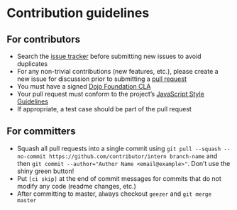 Contribution guidelines
=======================

## For contributors

* Search the [issue tracker](https://github.com/theintern/intern/issues) before submitting new issues to avoid
  duplicates
* For any non-trivial contributions (new features, etc.), please create a new issue for discussion prior to submitting
  a [pull request](http://help.github.com/send-pull-requests)
* You must have a signed [Dojo Foundation CLA](http://dojofoundation.org/about/claForm)
* Your pull request must conform to the project’s
  [JavaScript Style Guidelines](https://github.com/csnover/dojo2-core#code-conventions)
* If appropriate, a test case should be part of the pull request

## For committers

* Squash all pull requests into a single commit using
  `git pull --squash --no-commit https://github.com/contributor/intern branch-name` and then
  `git commit --author="Author Name <email@example>"`. Don’t use the shiny green button!
* Put `[ci skip]` at the end of commit messages for commits that do not modify any code (readme changes, etc.)
* After committing to master, always checkout `geezer` and `git merge master`